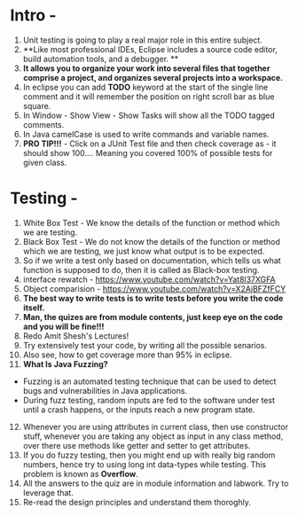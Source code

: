 # Intro -
1. Unit testing is going to play a real major role in this entire subject.
2. **Like most professional IDEs, Eclipse includes a source code editor, build automation tools, and a debugger. **
3. **It allows you to organize your work into several files that together comprise a project, and organizes several projects into a workspace.**
4. In eclipse you can add **TODO** keyword at the start of the single line comment and it will remember the position on right scroll bar as blue square.
5. In Window - Show View - Show Tasks will show all the TODO tagged comments.
6. In Java camelCase is used to write commands and variable names.
7. **PRO TIP!!!** - Click on a JUnit Test file and then check coverage as - it should show 100.... Meaning you covered 100% of possible tests for given class.



# Testing -
1. White Box Test - We know the details of the function or method which we are testing.
2. Black Box Test - We do not know the details of the function or method which we are testing, we just know what output is to be expected.
3. So if we write a test only based on documentation, which tells us what function is supposed to do, then it is called as Black-box testing.
4. interface rewatch - https://www.youtube.com/watch?v=Yat8l37XGFA
5. Object comparision - https://www.youtube.com/watch?v=X2AjBFZfFCY
6. **The best way to write tests is to write tests before you write the code itself.**
7. **Man, the quizes are from module contents, just keep eye on the code and you will be fine!!!**
8. Redo Amit Shesh's Lectures!
9. Try extensively test your code, by writing all the possible senarios.
10. Also see, how to get coverage more than 95% in eclipse.
11. **What Is Java Fuzzing?** 
  - Fuzzing is an automated testing technique that can be used to detect bugs and vulnerabilities in Java applications. 
  - During fuzz testing, random inputs are fed to the software under test until a crash happens, or the inputs reach a new program state.
12. Whenever you are using attributes in current class, then use constructor stuff, whenever you are taking any object as input in any class method, over there use methods like getter and setter to get attributes.
13. If you do fuzzy testing, then you might end up with really big random numbers, hence try to using long int data-types while testing. This problem is known as **Overflow**.
14. All the answers to the quiz are in module information and labwork. Try to leverage that.
15. Re-read the design principles and understand them thoroghly.
